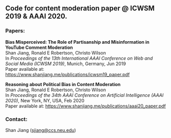 ## Code for content moderation paper @ ICWSM 2019 & AAAI 2020.

### Papers:
**Bias Misperceived: The Role of Partisanship and Misinformation in YouTube Comment Moderation**  
Shan Jiang, Ronald E Robertson, Christo Wilson  
In *Proceedings of the 13th International AAAI Conference on Web and Social Media (ICWSM 2019)*, Munich, Germany, Jun 2019  
Paper available at: https://www.shanjiang.me/publications/icwsm19_paper.pdf

**Reasoning about Political Bias in Content Moderation**  
Shan Jiang, Ronald E Robertson, Christo Wilson  
In *Proceedings of the 34th AAAI Conference on Artificial Intelligence (AAAI 2020)*, New York, NY, USA, Feb 2020  
Paper available at: https://www.shanjiang.me/publications/aaai20_paper.pdf

### Contact:
Shan Jiang (sjiang@ccs.neu.edu)
